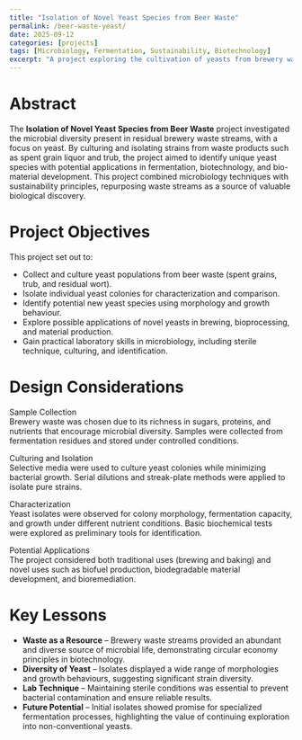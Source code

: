 ```yaml
---
title: "Isolation of Novel Yeast Species from Beer Waste"
permalink: /beer-waste-yeast/
date: 2025-09-12
categories: [projects]
tags: [Microbiology, Fermentation, Sustainability, Biotechnology]
excerpt: "A project exploring the cultivation of yeasts from brewery waste to identify and characterize potential new yeast species."
---
```


# Abstract 
The **Isolation of Novel Yeast Species from Beer Waste** project investigated the microbial diversity present in residual brewery waste streams, with a focus on yeast. By culturing and isolating strains from waste products such as spent grain liquor and trub, the project aimed to identify unique yeast species with potential applications in fermentation, biotechnology, and bio-material development. This project combined microbiology techniques with sustainability principles, repurposing waste streams as a source of valuable biological discovery.

# Project Objectives
This project set out to:
- Collect and culture yeast populations from beer waste (spent grains, trub, and residual wort).  
- Isolate individual yeast colonies for characterization and comparison.  
- Identify potential new yeast species using morphology and growth behaviour.  
- Explore possible applications of novel yeasts in brewing, bioprocessing, and material production.  
- Gain practical laboratory skills in microbiology, including sterile technique, culturing, and identification.  

# Design Considerations
Sample Collection  
Brewery waste was chosen due to its richness in sugars, proteins, and nutrients that encourage microbial diversity. Samples were collected from fermentation residues and stored under controlled conditions.  

Culturing and Isolation  
Selective media were used to culture yeast colonies while minimizing bacterial growth. Serial dilutions and streak-plate methods were applied to isolate pure strains.  

Characterization  
Yeast isolates were observed for colony morphology, fermentation capacity, and growth under different nutrient conditions. Basic biochemical tests were explored as preliminary tools for identification.  

Potential Applications  
The project considered both traditional uses (brewing and baking) and novel uses such as biofuel production, biodegradable material development, and bioremediation.  

# Key Lessons 
- **Waste as a Resource** – Brewery waste streams provided an abundant and diverse source of microbial life, demonstrating circular economy principles in biotechnology.  
- **Diversity of Yeast** – Isolates displayed a wide range of morphologies and growth behaviours, suggesting significant strain diversity.  
- **Lab Technique** – Maintaining sterile conditions was essential to prevent bacterial contamination and ensure reliable results.  
- **Future Potential** – Initial isolates showed promise for specialized fermentation processes, highlighting the value of continuing exploration into non-conventional yeasts.  
